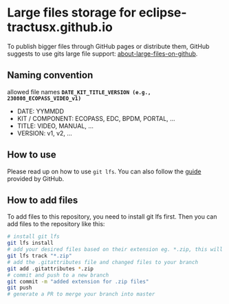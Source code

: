 # Large files storage for eclipse-tractusx.github.io

To publish bigger files through GitHub pages or distribute them, GitHub suggests to use gits large file support: [about-large-files-on-github](https://docs.github.com/en/repositories/working-with-files/managing-large-files/about-large-files-on-github).

## Naming convention

allowed file names **`DATE_KIT_TITLE_VERSION (e.g., 230808_ECOPASS_VIDEO_v1)`**

- DATE: YYMMDD
- KIT / COMPONENT: ECOPASS, EDC, BPDM, PORTAL, ...
- TITLE: VIDEO, MANUAL, ...
- VERSION: v1, v2, ...

## How to use

Please read up on how to use `git lfs`. You can also follow the [guide](https://docs.github.com/en/repositories/working-with-files/managing-large-files/installing-git-large-file-storage) provided by GitHub.

## How to add files

To add files to this repository, you need to install git lfs first. Then you can add files to the repository like this:

```bash
# install git lfs
git lfs install
# add your desired files based on their extension eg. *.zip, this will update the .gitattributes file
git lfs track "*.zip"
# add the .gitattributes file and changed files to your branch
git add .gitattributes *.zip
# commit and push to a new branch
git commit -m "added extension for .zip files"
git push
# generate a PR to merge your branch into master
```
